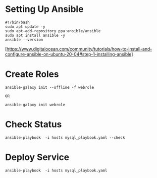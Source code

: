 #  Setting Up Ansible
```
#!/bin/bash
sudo apt update -y
sudo apt-add-repository ppa:ansible/ansible 
sudo apt install ansible -y
ansible --version
```
[https://www.digitalocean.com/community/tutorials/how-to-install-and-configure-ansible-on-ubuntu-20-04#step-1-installing-ansible]
# Create Roles
```
ansible-galaxy init --offline -f webrole

OR

ansible-galaxy init webrole
```
# Check Status
```
ansible-playbook  -i hosts mysql_playbook.yaml --check
```
# Deploy Service
```
ansible-playbook  -i hosts mysql_playbook.yaml 
```